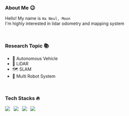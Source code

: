 <div align="left">

### About Me 😉
Hello! My name is `Ha Neul, Moon` <br/>
I'm highly interested in lidar odometry and mapping system <br>
<!-- I've recently created my tech blog [HERE](https://bigbigpark.github.io)  -->
  
<br/>

### Research Topic 📚
- 🚗 Autonomous Vehicle
- 📡 LiDAR 
- 🗺️ SLAM 
- 🤖 Multi Robot System


<br/>  



  
### Tech Stacks 🔥
<!-- <img src="https://img.shields.io/badge/쓰고자하는_텍스트-컬러코드?style=flat-square&logo=simpleicons에서_아이콘이름&logoColor=white"/></a>&nbsp  -->
  <p align="left">
    <a><img src="https://img.shields.io/badge/C-A8B9CCC?style=flat-square&logo=C&logoColor=white"/></a> &nbsp
<!--     <a><img src="https://img.shields.io/badge/C++-00599C?style=flat-square&logo=c%2B%2B&logoColor=white"/></a> &nbsp -->
    <a><img src="https://img.shields.io/badge/Python-3776AB?style=flat-square&logo=Python&logoColor=white"/></a> &nbsp
    <a><img src="https://img.shields.io/badge/ROS-22314E?style=flat-square&logo=ROS&logoColor=white"/></a> &nbsp
<!--     <a><img src="https://img.shields.io/badge/LabVIEW-FFDB00?style=flat-square&logo=LabVIEW&logoColor=white"/></a> &nbsp -->
    <a><img src="https://img.shields.io/badge/Markdown-000000?style=flat-square&logo=Markdown&logoColor=white"/></a> &nbsp
  </p>
  
<br/>  
<!--   
![BIGBIGPARK's GitHub stats](https://github-readme-stats.vercel.app/api?username=bigbigpark&show_icons=true&theme=highcontrast) ![Top Langs](https://github-readme-stats.vercel.app/api/top-langs/?username=bigbigpark&layout=Demo&theme=highcontrast)
 -->
  
</div>

<!-- <div align="center">
  
![Anurag's GitHub stats](https://github-readme-stats.vercel.app/api?username=skymun471&show_icons=true&theme=dark)![Top Langs](https://github-readme-stats.vercel.app/api/top-langs/?username=skymun471&layout=compact&theme=tokyonight)


</div> -->


<!--
**skymun471/skymun471** is a ✨ _special_ ✨ repository because its `README.md` (this file) appears on your GitHub profile.

Here are some ideas to get you started:

- 🔭 I’m currently working on ...
- 🌱 I’m currently learning ...
- 👯 I’m looking to collaborate on ...
- 🤔 I’m looking for help with ...
- 💬 Ask me about ...
- 📫 How to reach me: ...
- 😄 Pronouns: ...
- ⚡ Fun fact: ...
-->
